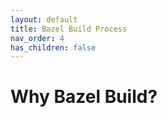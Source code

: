```yaml
---
layout: default
title: Bazel Build Process
nav_order: 4
has_children: false
---
```


# Why Bazel Build?

